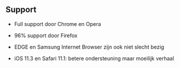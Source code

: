 ## Support

* Full support door Chrome en Opera

* 96% support door Firefox

* EDGE en Samsung Internet Browser zijn ook niet slecht bezig

* iOS 11.3 en Safari 11.1: betere ondersteuning maar moeilijk verhaal